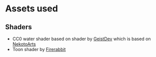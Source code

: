 # Assets used
## Shaders
- CC0 water shader based on shader by [GeistDev](https://godotshaders.com/shader/wind-waker-2d-water-shader-canvas_item/) which is based on [NekotoArts](https://godotshaders.com/shader/wind-waker-water-no-textures-needed/)
- Toon shader by [Firerabbit](https://godotshaders.com/shader/toon/)